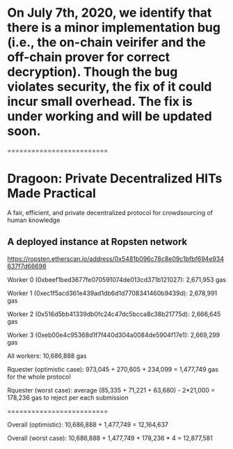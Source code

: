 # On July 7th, 2020, we identify that there is a minor implementation bug (i.e., the on-chain veirifer and the off-chain prover for correct decryption). Though the bug violates security, the fix of it could incur small overhead. The fix is under working and will be updated soon.


=========================


# Dragoon: Private Decentralized HITs Made Practical
A fair, efficient, and private decentralized protocol for crowdsourcing of human knowledge

## A deployed instance at Ropsten network

https://ropsten.etherscan.io/address/0x5481b096c78c8e09c1bfbf694e934637f7d66698

Worker 0 (0xbeef1bed3677fe070591074de013cd371b121027): 2,671,953 gas

Worker 1 (0xec1f5acd361e439ad1db6d1d7708341460b9439d): 2,678,991 gas

Worker 2 (0x516d5bb41339db0fc24c47dc5bcca8c38b21775d): 2,666,645 gas

Worker 3 (0xeb00e4c95368d1f7f440d304a0084de5904f17e1): 2,669,299 gas

All workers: 10,686,888 gas

Rquester (optimistic case): 973,045 + 270,605 + 234,099 = 1,477,749 gas for the whole protocol

Rquester (worst case): average (85,335 + 71,221 + 63,680) - 2*21,000 = 178,236 gas to reject per each submission

=========================

Overall (optimistic): 10,686,888 + 1,477,749 = 12,164,637

Overall (worst case): 10,686,888 + 1,477,749 + 178,236 * 4 = 12,877,581

